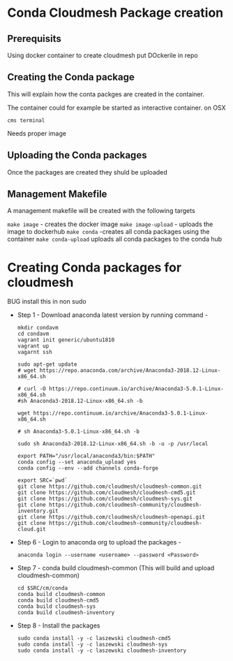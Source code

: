 # Conda Cloudmesh Package creation

## Prerequisits

Using docker container to create cloudmesh
put DOckerile in repo

## Creating the Conda package

This will explain how the conta packges are created in the container.

The container could for example be started as interactive container. on OSX 

    cms terminal   
    
Needs proper image

## Uploading the Conda packages

Once the packages are created they shuld be uploaded

## Management Makefile

A management makefile will be created with the following targets

`make image` - creates the docker image
`make image-upload` - uploads the image to dockerhub
`make conda` -creates all conda packages using the container
`make conda-upload` uploads all conda packages to the conda hub




# Creating Conda packages for cloudmesh

BUG install this in non sudo


* Step 1 - Download anaconda latest version by running command - 
  
  ```
  mkdir condavm
  cd condavm
  vagrant init generic/ubuntu1810
  vagrant up
  vagarnt ssh
  
  sudo apt-get update
  # wget https://repo.anaconda.com/archive/Anaconda3-2018.12-Linux-x86_64.sh

  # curl -O https://repo.continuum.io/archive/Anaconda3-5.0.1-Linux-x86_64.sh
  #sh Anaconda3-2018.12-Linux-x86_64.sh -b
  
  wget https://repo.continuum.io/archive/Anaconda3-5.0.1-Linux-x86_64.sh
  
  # sh Anaconda3-5.0.1-Linux-x86_64.sh -b
  
  sudo sh Anaconda3-2018.12-Linux-x86_64.sh -b -u -p /usr/local
  
  export PATH="/usr/local/anaconda3/bin:$PATH"
  conda config --set anaconda_upload yes
  conda config --env --add channels conda-forge
  
  export SRC=`pwd`
  git clone https://github.com/cloudmesh/cloudmesh-common.git
  git clone https://github.com/cloudmesh/cloudmesh-cmd5.git
  git clone https://github.com/cloudmesh/cloudmesh-sys.git
  git clone https://github.com/cloudmesh-community/cloudmesh-inventory.git
  git clone https://github.com/cloudmesh/cloudmesh-openapi.git
  git clone https://github.com/cloudmesh-community/cloudmesh-cloud.git
  ```
 
  
* Step 6 - Login to anaconda org to upload the packages - 
 
  ```
  anaconda login --username <username> --password <Password>
  ```
 
* Step 7 - conda build cloudmesh-common (This will build and upload cloudmesh-common)

  ```
  cd $SRC/cm/conda
  conda build cloudmesh-common
  conda build cloudmesh-cmd5
  conda build cloudmesh-sys
  conda build cloudmesh-inventory
  ```
  
* Step 8 - Install the packages

  ```
  sudo conda install -y -c laszewski cloudmesh-cmd5
  sudo conda install -y -c laszewski cloudmesh-sys
  sudo conda install -y -c laszewski cloudmesh-inventory
  ```
